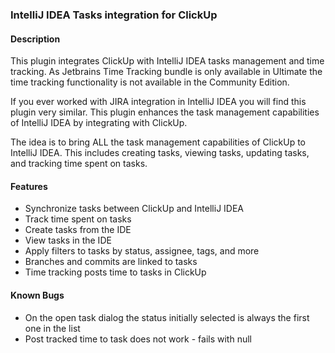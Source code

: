 ### IntelliJ IDEA Tasks integration for ClickUp

#### Description

This plugin integrates ClickUp with IntelliJ IDEA tasks management and time tracking. As Jetbrains Time Tracking bundle
is only available in Ultimate the time tracking functionality is not available in the Community Edition.

If you ever worked with JIRA integration in IntelliJ IDEA you will find this plugin very similar. This plugin enhances
the task management capabilities of IntelliJ IDEA by integrating with ClickUp.

The idea is to bring ALL the task management capabilities of ClickUp to IntelliJ IDEA. This includes creating tasks,
viewing tasks, updating tasks, and tracking time spent on tasks.

#### Features

- Synchronize tasks between ClickUp and IntelliJ IDEA
- Track time spent on tasks
- Create tasks from the IDE
- View tasks in the IDE
- Apply filters to tasks by status, assignee, tags, and more
- Branches and commits are linked to tasks
- Time tracking posts time to tasks in ClickUp

#### Known Bugs

- On the open task dialog the status initially selected is always the first one in the list
- Post tracked time to task does not work - fails with null
